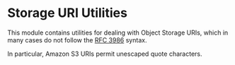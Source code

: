 # Storage URI Utilities

This module contains utilities for dealing with Object Storage URIs, which in many cases do not follow
the [RFC 3986](https://www.rfc-editor.org/rfc/rfc3986) syntax.

In particular, Amazon S3 URIs permit unescaped quote characters.
